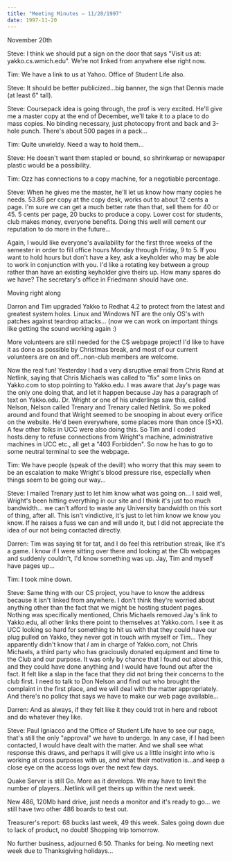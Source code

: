 ```yaml
---
title: "Meeting Minutes – 11/20/1997"
date: 1997-11-20
---
```

 November 20th </p><p>
Steve: I think we should put a sign on the door that says "Visit us at: yakko.cs.wmich.edu". We're not linked from anywhere else right now. </p><p>
Tim: We have a link to us at Yahoo. Office of Student Life also. </p><p>
Steve: It should be better publicized...big banner, the sign that Dennis made (at least 6" tall). </p><p>
Steve: Coursepack idea is going through, the prof is very excited. He'll give me a master copy at the end of December, we'll take it to a place to do mass copies. No binding necessary, just photocopy front and back and 3-hole punch. There's about 500 pages in a pack... </p><p>
Tim: Quite unwieldy. Need a way to hold them... </p><p>
Steve: He doesn't want them stapled or bound, so shrinkwrap or newspaper plastic would be a possibility. </p><p>
Tim: Ozz has connections to a copy machine, for a negotiable percentage. </p><p>
Steve: When he gives me the master, he'll let us know how many copies he needs. 53.86 per copy at the copy desk, works out to about 12 cents a page. I'm sure we can get a much better rate than that, sell them for 40 or 45. 5 cents per page, 20 bucks to produce a copy. Lower cost for students, club makes money, everyone benefits. Doing this well will cement our reputation to do more in the future... </p><p>
Again, I would like everyone's availability for the first three weeks of the semester in order to fill office hours Monday through Friday, 9 to 5. If you want to hold hours but don't have a key, ask a keyholder who may be able to work in conjunction with you. I'd like a rotating key between a group rather than have an existing keyholder give theirs up. How many spares do we have? The secretary's office in Friedmann should have one. </p><p>
Moving right along </p><p>
Darron and Tim upgraded Yakko to Redhat 4.2 to protect from the latest and greatest system holes. Linux and Windows NT are the only OS's with patches against teardrop attacks... (now we can work on important things like getting the sound working again :) </p><p>
More volunteers are still needed for the CS webpage project! I'd like to have it as done as possible by Christmas break, and most of our current volunteers are on and off...non-club members are welcome. </p><p>
Now the real fun! Yesterday I had a very disruptive email from Chris Rand at Netlink, saying that Chris Michaels was called to "fix" some links on Yakko.com to stop pointing to Yakko.edu. I was aware that Jay's page was the only one doing that, and let it happen because Jay has a paragraph of text on Yakko.edu. Dr. Wright or one of his underlings saw this, called Nelson, Nelson called Trenary and Trenary called Netlink. So we poked around and found that Wright seemed to be snooping in about every orifice on the website. He'd been everywhere, some places more than once (S*X). A few other folks in UCC were also doing this. So Tim and I coded hosts.deny to refuse connections from Wright's machine, administrative machines in UCC etc., all get a "403 Forbidden". So now he has to go to some neutral terminal to see the webpage. </p><p>
Tim: We have people (speak of the devil!) who worry that this may seem to be an escalation to make Wright's blood pressure rise, especially when things seem to be going our way...  </p><p>
Steve: I mailed Trenary just to let him know what was going on... I said well, Wright's been hitting everything in our site and I think it's just too much bandwidth... we can't afford to waste any University bandwidth on this sort of thing, after all. This isn't vindictive, it's just to let him know we know you know. If he raises a fuss we can and will undo it, but I did not appreciate the idea of our not being contacted directly. </p><p>
Darren: Tim was saying tit for tat, and I do feel this retribution streak, like it's a game. I know if I were sitting over there and looking at the Clb webpages and suddenly couldn't, I'd know something was up. Jay, Tim and myself have pages up... </p><p>
Tim: I took mine down. </p><p>
Steve: Same thing with our CS project, you have to know the address because it isn't linked from anywhere. I don't think they're worried about anything other than the fact that we might be hosting student pages. Nothing was specifically mentioned, Chris Michaels removed Jay's link to Yakko.edu, all other links there point to themselves at Yakko.com. I see it as UCC looking so hard for something to hit us with that they could have our plug pulled on Yakko, they never got in touch with myself or Tim... They apparently didn't know that *I* am in charge of Yakko.com, not Chris Michaels, a third party who has graciously donated equipment and time to the Club and our purpose. It was only by chance that I found out about this, and they could have done anything and I would have found out after the fact. It felt like a slap in the face that they did not bring their concerns to the club first. I need to talk to Don Nelson and find out who brought the complaint in the first place, and we will deal with the matter appropriately. And there's no policy that says we have to make our web page available... </p><p>
Darren: And as always, if they felt like it they could trot in here and reboot and do whatever they like. </p><p>
Steve: Paul Igniacco and the Office of Student Life have to see our page, that's still the only "approval" we have to undergo. In any case, if I had been contacted, I would have dealt with the matter. And we shall see what response this draws, and perhaps it will give us a little insight into who is working at cross purposes with us, and what their motivation is...and keep a close eye on the access logs over the next few days. </p><p>
Quake Server is still Go. More as it develops. We may have to limit the number of players...Netlink will get theirs up within the next week.  </p><p>
New 486, 120Mb hard drive, just needs a monitor and it's ready to go... we still have two other 486 boards to test out.  </p><p>
Treasurer's report: 68 bucks last week, 49 this week. Sales going down due to lack of product, no doubt! Shopping trip tomorrow. </p><p>
No further business, adjourned 6:50. Thanks for being. No meeting next week due to Thanksgiving holidays... </p><p>
</p>
